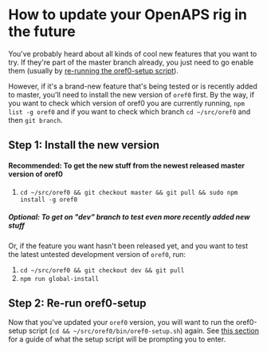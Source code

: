 # How to update your OpenAPS rig in the future

You've probably heard about all kinds of cool new features that you want to try. If they're part of the master branch already, you just need to go enable them (usually by [re-running the oref0-setup script](http://openaps.readthedocs.io/en/latest/docs/walkthrough/phase-2/oref0-setup.html#re-running-the-setup-script)).

However, if it's a brand-new feature that's being tested or is recently added to master, you'll need to install the new version of `oref0` first.  By the way, if you want to check which version of oref0 you are currently running, `npm list -g oref0` and if you want to check which branch `cd ~/src/oref0` and then `git branch`. 

## Step 1: Install the new version

#### Recommended: To get the new stuff from the newest released master version of oref0

1. `cd ~/src/oref0 && git checkout master && git pull && sudo npm install -g oref0`

##### **Optional: To get on "dev" branch to test even more recently added new stuff**

Or, if the feature you want hasn't been released yet, and you want to test the latest untested development version of `oref0`, run:

1. `cd ~/src/oref0 && git checkout dev && git pull`
2. `npm run global-install`

## Step 2: Re-run oref0-setup

Now that you've updated your `oref0` version, you will want to run the oref0-setup script (`cd && ~/src/oref0/bin/oref0-setup.sh`) again. See [this section](http://openaps.readthedocs.io/en/latest/docs/Build%20Your%20Rig/OpenAPS-install.html#be-prepared-to-enter-the-following-information-into-oref0-setup) for a guide of what the setup script will be prompting you to enter.
